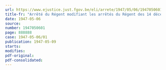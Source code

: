 ```yaml
---
url: https://www.ejustice.just.fgov.be/eli/arrete/1947/05/06/1947050601/justel
title-fr: "Arrêté du Régent modifiant les arrêtés du Régent des 14 décembre 1945 et 28 février 1946 et abrogeant celui du 15 juillet 1946, relatifs à l'octroi d'une indemnité en faveur des ayants droit des militaires soldés de l'armée belge"
date: 1947-05-06
source:
number: 1947050601
page: 888888
case: 1947-05-06/01
publication: 1947-05-09
starts:
modifies:
pdf-original:
pdf-consolidated:
---
```


